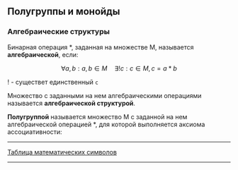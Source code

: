 ## Полугруппы и монойды

### Алгебраические структуры

Бинарная операция *, заданная на множестве M, называется **алгебраической**, если:

$${\forall a,b: a, b \in M \quad  \exists!c: c \in M, c = a * b}$$

! - существет единственный `c`

Множество с заданными на нем алгебраическими операциями называется **алгебраической структурой**.

**Полугруппой** называется множество M с заданной на нем алгебраической операцией *, для которой выполняется аксиома ассоциативности:
___
[Таблица математических символов](https://ru.wikipedia.org/wiki/%D0%A2%D0%B0%D0%B1%D0%BB%D0%B8%D1%86%D0%B0_%D0%BC%D0%B0%D1%82%D0%B5%D0%BC%D0%B0%D1%82%D0%B8%D1%87%D0%B5%D1%81%D0%BA%D0%B8%D1%85_%D1%81%D0%B8%D0%BC%D0%B2%D0%BE%D0%BB%D0%BE%D0%B2)
___